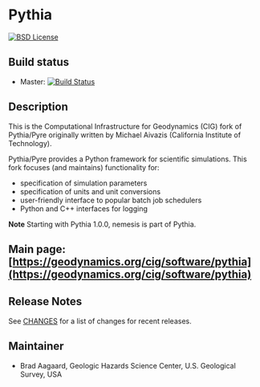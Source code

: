 # Pythia

[![BSD License](https://img.shields.io/badge/license-BSD-blue.svg)](https://github.com/geodynamics/pythia/blob/master/COPYING)


## Build status
* Master: [![Build Status](https://travis-ci.org/geodynamics/pythia.svg?branch=master)](https://travis-ci.org/geodynamics/pythia)

## Description

This is the Computational Infrastructure for Geodynamics (CIG) fork of
Pythia/Pyre originally written by Michael Aivazis (California
Institute of Technology).

Pythia/Pyre provides a Python framework for scientific
simulations. This fork focuses (and maintains) functionality for:

* specification of simulation parameters
* specification of units and unit conversions
* user-friendly interface to popular batch job schedulers
* Python and C++ interfaces for logging

**Note** Starting with Pythia 1.0.0, nemesis is part of Pythia.

## Main page: [https://geodynamics.org/cig/software/pythia](https://geodynamics.org/cig/software/pythia)

## Release Notes

See [CHANGES](CHANGES) for a list of changes for recent releases.

## Maintainer

* Brad Aagaard, Geologic Hazards Science Center, U.S. Geological Survey, USA
